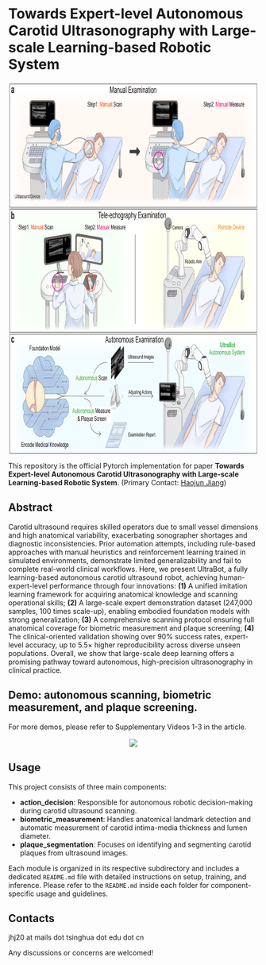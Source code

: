 # Towards Expert-level Autonomous Carotid Ultrasonography with Large-scale Learning-based Robotic System

<p align="center"> <img src='docs/intro.png' align="center" height="750px"> </p>

This repository is the official Pytorch implementation for paper **Towards Expert-level Autonomous Carotid Ultrasonography with Large-scale Learning-based Robotic System**. (Primary Contact: [Haojun Jiang](https://github.com/jianghaojun))

## Abstract

Carotid ultrasound requires skilled operators due to small vessel dimensions and high anatomical variability, exacerbating sonographer shortages and diagnostic inconsistencies. Prior automation attempts, including rule-based approaches with manual heuristics and reinforcement learning trained in simulated environments, demonstrate limited generalizability and fail to complete real-world clinical workflows. Here, we present UltraBot, a fully learning-based autonomous carotid ultrasound robot, achieving human-expert-level performance through four innovations: 
**(1)** A unified imitation learning framework for acquiring anatomical knowledge and scanning operational skills;
**(2)** A large-scale expert demonstration dataset (247,000 samples, 100 times scale-up), enabling embodied foundation models with strong generalization;
**(3)** A comprehensive scanning protocol ensuring full anatomical coverage for biometric measurement and plaque screening; 
**(4)** The clinical-oriented validation showing over 90\% success rates, expert-level accuracy, up to 5.5× higher reproducibility across diverse unseen populations.
Overall, we show that large-scale deep learning offers a promising pathway toward autonomous, high-precision ultrasonography in clinical practice.

## Demo: autonomous scanning, biometric measurement, and plaque screening.

For more demos, please refer to Supplementary Videos 1-3 in the article.

<p align="center"> <img src='docs/demo.gif' align="center" height="400px"> </p>


## Usage

This project consists of three main components:

- **action_decision**: Responsible for autonomous robotic decision-making during carotid ultrasound scanning.
- **biometric_measurement**: Handles anatomical landmark detection and automatic measurement of carotid intima-media thickness and lumen diameter.
- **plaque_segmentation**: Focuses on identifying and segmenting carotid plaques from ultrasound images.

Each module is organized in its respective subdirectory and includes a dedicated `README.md` file with detailed instructions on setup, training, and inference. Please refer to the `README.md` inside each folder for component-specific usage and guidelines.

## Contacts
jhj20 at mails dot tsinghua dot edu dot cn

Any discussions or concerns are welcomed!
